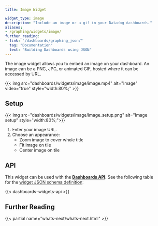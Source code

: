 ```yaml
---
title: Image Widget

widget_type: image
description: "Include an image or a gif in your Datadog dashboards."
aliases:
- /graphing/widgets/image/
further_reading:
- link: "/dashboards/graphing_json/"
  tag: "Documentation"
  text: "Building Dashboards using JSON"
---
```


The image widget allows you to embed an image on your dashboard. An image can be a PNG, JPG, or animated GIF, hosted where it can be accessed by URL.

{{< img src="dashboards/widgets/image/image.mp4" alt="Image" video="true" style="width:80%;" >}}

## Setup

{{< img src="dashboards/widgets/image/image_setup.png" alt="Image setup" style="width:80%;">}}

1. Enter your image URL.
2. Choose an appearance:
    * Zoom image to cover whole title
    * Fit image on tile
    * Center image on tile

## API

This widget can be used with the **[Dashboards API][1]**. See the following table for the [widget JSON schema definition][2]:

{{< dashboards-widgets-api >}}

## Further Reading

{{< partial name="whats-next/whats-next.html" >}}

[1]: /api/latest/dashboards/
[2]: /dashboards/graphing_json/widget_json/
